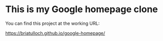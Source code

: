 # This is my Google homepage clone

You can find this project at the working URL:

https://briatulloch.github.io/google-homepage/
